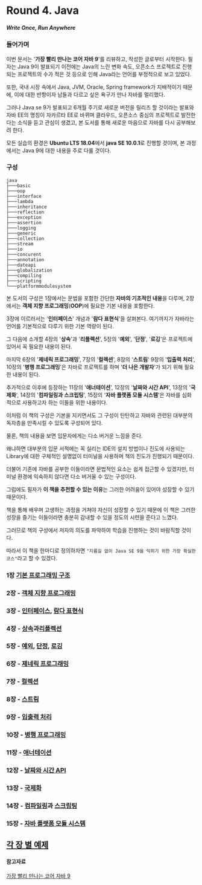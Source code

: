 # Round 4. Java

##### Write Once, Run Anywhere  

### 들어가며

이번 문서는 '**가장 빨리 만나는 코어 자바 9**'를 리뷰하고, 작성한 글로부터 시작한다. 필자는 Java 9이 발표되기 이전에는 Java의 느린 변화 속도, 오픈소스 프로젝트로 진행되는 프로젝트의 수가 적은 것 등으로 인해 Java라는 언어를 부정적으로 보고 있었다.  

또한, 국내 시장 속에서 Java, JVM, Oracle, Spring framework가 지배적이기 때문에, 이에 대한 반항이자 남들과 다르고 싶은 욕구가 만나 자바를 멀리했다.  

그러나 Java se 9가 발표되고 6개월 주기로 새로운 버전을 릴리즈 할 것이라는 발표와 자바 EE의 명칭이 자카르타 EE로 바뀌며 클라우드, 오픈소스 중심의 프로젝트로 발전한다는 소식을 듣고 관심이 생겼고, 본 도서를 통해 새로운 마음으로 자바를 다시 공부해보려 한다.  

모든 실습의 환경은 **Ubuntu LTS 18.04**에서 **java SE 10.0.1**로 진행할 것이며, 본 과정에서는 Java 9에 대한 내용을 주로 다룰 것이다.

### 구성

```
java
├───basic
├───oop
├───interface
├───lambda
├───inheritance
├───reflection
├───exception
├───assertion
├───logging
├───generic
├───collection
├───stream
├───io
├───concurent
├───annotation
├───dateapi
├───globalization
├───compiling
├───scripting
└───platformmodulesystem
```
  
본 도서의 구성은 1장에서는 문법을 포함한 간단한 **자바의 기초적인 내용**을 다루며, 2장에서는 **객체 지향 프로그래밍**(**OOP**)에 필요한 기본 내용을 포함한다.  

3장에 이르러서는 '**인터페이스**' 개념과 '**람다 표현식**'을 살펴본다. 여기까지가 자바라는 언어를 기본적으로 다루기 위한 기본 역량이 된다.  

그 다음에 소개할 4장의 '**상속**'과 '**리플렉션**', 5장의 '**예외**', '**단정**', '**로깅**'은 프로젝트에 있어서 꼭 필요한 내용이 된다.  

마지막 6장의 '**제네릭 프로그래밍**', 7장의 '**컬렉션**', 8장의 '**스트림**' 9장의 '**입출력 처리**', 10장의 '**병행 프로그래밍**'은 자바로 프로젝트를 하며 '**더 나은 개발자**'가 되기 위해 필요한 내용이 된다.  

추가적으로 이후에 등장하는 11장의 '**애너테이션**', 12장의 '**날짜와 시간 API**', 13장의 '**국제화**', 14장의 '**컴파일링과 스크립팅**', 15장의 '**자바 플랫폼 모듈 시스템**'은 자바를 심화적으로 사용하고자 하는 이들을 위한 내용이다.  

이처럼 이 책의 구성은 기본을 지키면서도 그 구성이 탄탄하고 자바와 관련된 대부분의 독자층을 만족시킬 수 있도록 구성되어 있다.  

물론, 책의 내용을 보면 입문자에게는 다소 버거운 느낌을 준다.  

왜냐하면 대부분의 입문 서적에는 꼭 실리는 IDE의 설치 방법이나 진도에 사용되는 Library에 대한 구체적인 설명없이 터미널을 사용하며 책의 진도가 진행되기 때문이다.  

더불어 기존에 자바를 공부한 이들이라면 문법적인 요소는 쉽게 접근할 수 있겠지만, 터미널 환경에 익숙하지 않다면 다소 버거울 수 있는 구성이다.  

그럼에도 필자가 **이 책을 추천할 수 있는 이유**는 그러한 어려움이 있어야 성장할 수 있기 때문이다.  

책을 통해 배우며 고생하는 과정을 거쳐야 자신이 성장할 수 있기 때문에 이 책은 그러한 성장을 즐기는 이들이라면 충분히 감내할 수 있을 정도의 시련을 준다고 느꼈다.  

그러므로 책의 구성에서 저자의 의도를 파악하여 학습을 진행하는 것이 바람직할 것이다.  

따라서 이 책을 한마디로 정의하자면 `"지름길 없이 Java SE 9을 익히기 위한 가장 확실한 코스"`라고 할 수 있겠다.  

### 1장 [기본 프로그래밍 구조](/java/basic/README.md)   

### 2장 - [객체 지향 프로그래밍](/java/oop/README.md)  

### 3장 - [인터페이스](/java/interface/README.md), [람다 표현식](/java/lambda/README.md)  

### 4장 - [상속](/java/inheritance/README.md)과[리플렉션](/java/reflection/README.md)  

### 5장 - [예외](/java/exception/README.md), [단정](/java/assertion/README.md), [로깅](/java/logging/RAEDME.md)  

### 6장 - [제네릭 프로그래밍](/java/generic/README.md)  

### 7장 - [컬렉션](/java/collection/README.md)  

### 8장 - [스트림](/java/stream/README.md)  

### 9장 - [입출력 처리](/java/io/README.md)  

### 10장 - [병행 프로그래밍](/java/concurent/README.md)  

### 11장 - [애너테이션](/java/annotation/README.md)   

### 12장 - [날짜와 시간 API](/java/dateapi/README.md)  

### 13장 - [국제화](/java/globalization/README.md)  

### 14장 - [컴파일링](/java/compiling/README.md)과 [스크립팅](/java/scripting/README.md)

### 15장 - [자바 플랫폼 모듈 시스템](java/platformmodulesystem/README.md)  

## [각 장 별 예제](/java/acting/)

#### 참고자료  

[가장 빨리 만나는 코어 자바 9](http://www.gilbut.co.kr/book/bookView.aspx?bookcode=BN001975&page=1&sernewbook=Y&orderby=pdate&TF=T)
